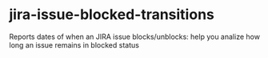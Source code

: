 # jira-issue-blocked-transitions
Reports dates of when an JIRA issue blocks/unblocks: help you analize how long an issue  remains in blocked status
